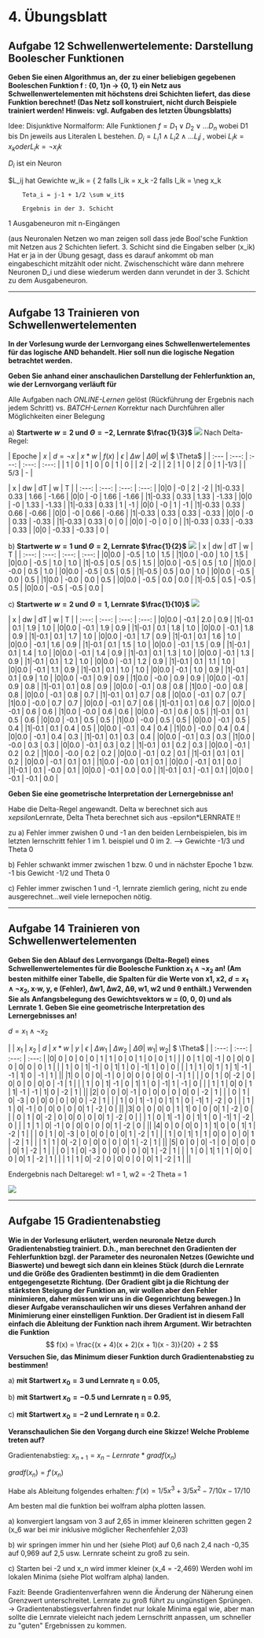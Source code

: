 # 4. Übungsblatt
## Aufgabe 12 Schwellenwertelemente: Darstellung Boolescher Funktionen
**Geben Sie einen Algorithmus an, der zu einer beliebigen gegebenen Booleschen Funktion f : {0, 1}n → {0, 1} ein Netz aus Schwellenwertelementen mit höchstens drei Schichten liefert, das diese Funktion berechnet! (Das Netz soll konstruiert, nicht durch Beispiele trainiert werden! Hinweis: vgl. Aufgaben des letzten Übungsblatts)**

Idee: Disjunktive Normalform:
Alle Funktionen $f = D_1 \lor D_2 \lor ... D_n$
wobei D1 bis Dn jeweils aus Literalen L bestehen.
$D_i = L_i1 \land L_i2 \land ... L_ij$ , wobei $L_ik = x_k oder L_ik = \neg x_ik$

$D_i$ ist ein Neuron

$L_ij hat Gewichte w_ik = { 2 falls l_ik = x_k
                            -2 falls l_ik = \neg x_k

        Teta_i = j-1 + 1/2 \sum w_it$

        Ergebnis in der 3. Schicht
  1 Ausgabeneuron mit n-Eingängen    

  (aus Neuronalen Netzen wo man zeigen soll dass jede Bool'sche Funktion mit Netzen aus 2 Schichten liefert. 3. Schicht sind die Eingaben selber (x_ik) Hat er ja in der Übung gesagt, dass es darauf ankommt ob man eingabeschicht mitzählt oder nicht. Zwischenschicht wäre dann mehrere Neuronen D_i und diese wiederum werden dann verundet in der 3. Schicht zu dem Ausgabeneuron.


---
## Aufgabe 13 Trainieren von Schwellenwertelementen
**In der Vorlesung wurde der Lernvorgang eines Schwellenwertelementes für das logische AND behandelt. Hier soll nun die logische Negation betrachtet werden.**


**Geben Sie anhand einer anschaulichen Darstellung der Fehlerfunktion an, wie der Lernvorgang verläuft für**

Alle Aufgaben nach *ONLINE-Lernen* gelöst (Rückführung der Ergebnis nach jedem Schritt)
vs. *BATCH-Lernen* Korrektur nach Durchführen aller Möglichkeiten einer Belegung

a) **Startwerte $w = 2$ und $\Theta = -2$, Lernrate $\frac{1}{3}$**
![](Aufgabe13a.png)
Nach Delta-Regel:

| Epoche | $x$ | $d=\neg x$ | $x*w$ | $f(x)$ | $\epsilon$ | $\Delta w$ | $\Delta \Theta$| $w$| $ \Theta$ |
| :--- | :---: | :---: | :---: | :---: |
| 1 | 0 | 1 | 0 | 0 | 1 |  0  | |  2  | -2 |
| 2 | 1 | 0 | 2 | 0 | 1 |-1/3 | | 5/3 | - |

|  x  |  dw  |  dT | w | T |
| :---: | :---: | :---: | :---: |
|0|0 | -0 | 2 | -2 |
|1|-0.33 | 0.33 | 1.66 | -1.66 |
|0|0 | -0 | 1.66 | -1.66 |
|1|-0.33 | 0.33 | 1.33 | -1.33 |
|0|0 | -0 | 1.33 | -1.33 |
|1|-0.33 | 0.33 | 1 | -1 |
|0|0 | -0 | 1 | -1 |
|1|-0.33 | 0.33 | 0.66 | -0.66 |
|0|0 | -0 | 0.66 | -0.66 |
|1|-0.33 | 0.33 | 0.33 | -0.33 |
|0|0 | -0 | 0.33 | -0.33 |
|1|-0.33 | 0.33 | 0 | 0 |
|0|0 | -0 | 0 | 0 |
|1|-0.33 | 0.33 | -0.33 | 0.33 |
|0|0 | -0.33 | -0.33 | 0 |

b) **Startwerte $w = 1$ und $\Theta = 2$, Lernrate $\frac{1}{2}$**
![](Aufgabe13b.png)
|  x  |  dw  |  dT | w | T |
| :---: | :---: | :---: | :---: |
|0|0.0 | -0.5 | 1.0 | 1.5 |
|1|0.0 | -0.0 | 1.0 | 1.5 |
|0|0.0 | -0.5 | 1.0 | 1.0 |
|1|-0.5 | 0.5 | 0.5 | 1.5 |
|0|0.0 | -0.5 | 0.5 | 1.0 |
|1|0.0 | -0.0 | 0.5 | 1.0 |
|0|0.0 | -0.5 | 0.5 | 0.5 |
|1|-0.5 | 0.5 | 0.0 | 1.0 |
|0|0.0 | -0.5 | 0.0 | 0.5 |
|1|0.0 | -0.0 | 0.0 | 0.5 |
|0|0.0 | -0.5 | 0.0 | 0.0 |
|1|-0.5 | 0.5 | -0.5 | 0.5 |
|0|0.0 | -0.5 | -0.5 | 0.0 |


c) **Startwerte $w=2$ und $\Theta = 1$, Lernrate $\frac{1}{10}$**
![](Aufgabe13c.png)

|  x  |  dw  |  dT | w | T |
| :---: | :---: | :---: | :---: |
|0|0.0 | -0.1 | 2.0 | 0.9 |
|1|-0.1 | 0.1 | 1.9 | 1.0 |
|0|0.0 | -0.1 | 1.9 | 0.9 |
|1|-0.1 | 0.1 | 1.8 | 1.0 |
|0|0.0 | -0.1 | 1.8 | 0.9 |
|1|-0.1 | 0.1 | 1.7 | 1.0 |
|0|0.0 | -0.1 | 1.7 | 0.9 |
|1|-0.1 | 0.1 | 1.6 | 1.0 |
|0|0.0 | -0.1 | 1.6 | 0.9 |
|1|-0.1 | 0.1 | 1.5 | 1.0 |
|0|0.0 | -0.1 | 1.5 | 0.9 |
|1|-0.1 | 0.1 | 1.4 | 1.0 |
|0|0.0 | -0.1 | 1.4 | 0.9 |
|1|-0.1 | 0.1 | 1.3 | 1.0 |
|0|0.0 | -0.1 | 1.3 | 0.9 |
|1|-0.1 | 0.1 | 1.2 | 1.0 |
|0|0.0 | -0.1 | 1.2 | 0.9 |
|1|-0.1 | 0.1 | 1.1 | 1.0 |
|0|0.0 | -0.1 | 1.1 | 0.9 |
|1|-0.1 | 0.1 | 1.0 | 1.0 |
|0|0.0 | -0.1 | 1.0 | 0.9 |
|1|-0.1 | 0.1 | 0.9 | 1.0 |
|0|0.0 | -0.1 | 0.9 | 0.9 |
|1|0.0 | -0.0 | 0.9 | 0.9 |
|0|0.0 | -0.1 | 0.9 | 0.8 |
|1|-0.1 | 0.1 | 0.8 | 0.9 |
|0|0.0 | -0.1 | 0.8 | 0.8 |
|1|0.0 | -0.0 | 0.8 | 0.8 |
|0|0.0 | -0.1 | 0.8 | 0.7 |
|1|-0.1 | 0.1 | 0.7 | 0.8 |
|0|0.0 | -0.1 | 0.7 | 0.7 |
|1|0.0 | -0.0 | 0.7 | 0.7 |
|0|0.0 | -0.1 | 0.7 | 0.6 |
|1|-0.1 | 0.1 | 0.6 | 0.7 |
|0|0.0 | -0.1 | 0.6 | 0.6 |
|1|0.0 | -0.0 | 0.6 | 0.6 |
|0|0.0 | -0.1 | 0.6 | 0.5 |
|1|-0.1 | 0.1 | 0.5 | 0.6 |
|0|0.0 | -0.1 | 0.5 | 0.5 |
|1|0.0 | -0.0 | 0.5 | 0.5 |
|0|0.0 | -0.1 | 0.5 | 0.4 |
|1|-0.1 | 0.1 | 0.4 | 0.5 |
|0|0.0 | -0.1 | 0.4 | 0.4 |
|1|0.0 | -0.0 | 0.4 | 0.4 |
|0|0.0 | -0.1 | 0.4 | 0.3 |
|1|-0.1 | 0.1 | 0.3 | 0.4 |
|0|0.0 | -0.1 | 0.3 | 0.3 |
|1|0.0 | -0.0 | 0.3 | 0.3 |
|0|0.0 | -0.1 | 0.3 | 0.2 |
|1|-0.1 | 0.1 | 0.2 | 0.3 |
|0|0.0 | -0.1 | 0.2 | 0.2 |
|1|0.0 | -0.0 | 0.2 | 0.2 |
|0|0.0 | -0.1 | 0.2 | 0.1 |
|1|-0.1 | 0.1 | 0.1 | 0.2 |
|0|0.0 | -0.1 | 0.1 | 0.1 |
|1|0.0 | -0.0 | 0.1 | 0.1 |
|0|0.0 | -0.1 | 0.1 | 0.0 |
|1|-0.1 | 0.1 | -0.0 | 0.1 |
|0|0.0 | -0.1 | 0.0 | 0.0 |
|1|-0.1 | 0.1 | -0.1 | 0.1 |
|0|0.0 | -0.1 | -0.1 | 0.0 |

**Geben Sie eine geometrische Interpretation der Lernergebnisse an!**

Habe die Delta-Regel angewandt. Delta w berechnet sich aus x*epsilon*Lernrate, Delta Theta berechnet sich aus -epsilon*LERNRATE !!

zu a) Fehler immer zwishen 0 und -1 an den beiden Lernbeispielen, bis im letzten lernschritt fehler 1 im 1. beispiel und 0 im 2. --> Gewichte -1/3 und Theta 0

b) Fehler schwankt immer zwischen 1 bzw. 0 und in nächster Epoche 1 bzw. -1  bis Gewicht -1/2 und Theta 0

c) Fehler immer zwischen 1 und -1, lernrate ziemlich gering, nicht zu ende ausgerechnet...weil viele lernepochen nötig.

---
## Aufgabe 14 Trainieren von Schwellenwertelementen
**Geben Sie den Ablauf des Lernvorgangs (Delta-Regel) eines Schwellenwertelementes für die Boolesche Funktion $x_1 \land \neg x_2$ an! (Am besten mithilfe einer Tabelle, die Spalten für die Werte von x1, x2, $d = x_1 \land \neg x_2$, x·w, y, e (Fehler), ∆w1, ∆w2, ∆θ, w1, w2 und θ enthält.) Verwenden Sie als Anfangsbelegung des Gewichtsvektors w = (0, 0, 0) und als Lernrate 1. Geben Sie eine geometrische Interpretation des Lernergebnisses an!**

$d=x_1 \land \neg x_2$

|  | $x_1$ | $x_2$ | $d$ | $x*w$ | $y$ | $\epsilon$ | $\Delta w_1$ | $\Delta w_2$ | $\Delta \Theta$| $w_1$| $w_2$| $ \Theta$ |
| :---: | :---: | :---: | :---: |
|0|  0 |  0 | 0 |  0  | 1 | 1 |  0  |  0  |  1 |  0 |  0 | 1 |
| |  0 |  1 | 0| -1  | 0 | 0|  0  |  0  |  0|  0 |  0 | 1 |
| |  1 |  0 | 1| -1  | 0 | 1|  1  |  0  | -1|  1 |  0 | 0 |
| |  1 |  1 | 0|  1  | 1 | 1| -1  | -1  |  1|  0 | -1 | 1 |
||
|1|  0 |  0 | 0| -1  | 0 | 0|  0  |  0  |  0|  0 | -1 | 1 |
| |  0 |  1 | 0| -2  | 0 | 0|  0  |  0  |  0|  0 | -1 | 1 |
| |  1 |  0 | 1| -1  | 0 | 1|  1  |  0  | -1|  1 | -1 | 0 |
| |  1 |  1 | 0|  0  | 1 | 1| -1  | -1  |  1|  0 | -2 | 1 |
||
|2|  0 |  0 | 0| -1  | 0 | 0|  0  |  0  |  0|  0 | -2 | 1 |
| |  0 |  1 | 0| -3  | 0 | 0|  0  |  0  |  0|  0 | -2 | 1 |
| |  1 |  0 | 1| -1  | 0 | 1|  1  |  0  | -1|  1 | -2 | 0 |
| |  1 |  1 | 0| -1  | 0 | 0|  0  |  0  |  0|  1 | -2 | 0 |
||
|3|  0 |  0 | 0|  0  | 1 | 1|  0  |  0  |  0|  1 | -2 | 0 |
| |  0 |  1 | 0| -2  | 0 | 0|  0  |  0  |  0|  1 | -2 | 0 |
| |  1 |  0 | 1| -1  | 0 | 1|  1  |  0  | -1|  1 | -2 | 0 |
| |  1 |  1 | 0| -1  | 0 | 0|  0  |  0  |  0|  1 | -2 | 0 |
||
|4|  0 |  0 | 0|  0  | 1 | 1|  0  |  0  |  1|  1 | -2 | 1 |
| |  0 |  1 | 0| -3  | 0 | 0|  0  |  0  |  0|  1 | -2 | 1 |
| |  1 |  0 | 1|  1  | 1 | 0|  0  |  0  |  0|  1 | -2 | 1 |
| |  1 |  1 | 0| -2  | 0 | 0|  0  |  0  |  0|  1 | -2 | 1 |
||
|5|  0 |  0 | 0| -1  | 0 | 0|  0  |  0  |  0|  1 | -2 | 1 |
| |  0 |  1 | 0| -3  | 0 | 0|  0  |  0  |  0|  1 | -2 | 1 |
| |  1 |  0 | 1|  1  | 1 | 0|  0  |  0  |  0|  1 | -2 | 1 |
| |  1 |  1 | 0| -2  | 0 | 0|  0  |  0  |  0|  1 | -2 | 1 |
||

Endergebnis nach Deltaregel: w1 = 1, w2 = -2 Theta = 1

![](Aufgabe14.jpg)

---
## Aufgabe 15 Gradientenabstieg
**Wie in der Vorlesung erläutert, werden neuronale Netze durch Gradientenabstieg trainiert. D.h., man berechnet den Gradienten der Fehlerfunktion bzgl. der Parameter des neuronalen Netzes (Gewichte und Biaswerte) und bewegt sich dann ein kleines Stück (durch die Lernrate und die Größe des Gradienten bestimmt) in die dem Gradienten entgegengesetzte Richtung. (Der Gradient gibt ja die Richtung der stärksten Steigung der Funktion an, wir wollen aber den Fehler minimieren, daher müssen wir uns in die Gegenrichtung bewegen.) In dieser Aufgabe veranschaulichen wir uns dieses Verfahren anhand der Minimierung einer einstelligen Funktion. Der Gradient ist in diesem Fall einfach die Ableitung der Funktion nach ihrem Argument. Wir betrachten die Funktion**
$$ f(x) = \frac{(x + 4)(x + 2)(x + 1)(x - 3)}{20} + 2 $$
**Versuchen Sie, das Minimum dieser Funktion durch Gradientenabstieg zu bestimmen!**

a) **mit Startwert $x_0 = 3$ und Lernrate η = 0.05,**

b) **mit Startwert $x_0 = -0.5$ und Lernrate η = 0.95,**

c) **mit Startwert $x_0 = -2$ und Lernrate η = 0.2.**

**Veranschaulichen Sie den Vorgang durch eine Skizze! Welche Probleme treten auf?**


Gradientenabstieg:
$x_{n+1} = x_n - Lernrate * grad f(x_n)$

$grad f(x_n) = f'(x_n)$

Habe als Ableitung folgendes erhalten: $f'(x) = 1/5 x^3 + 3/5 x^2 - 7/10 x - 17/10$

Am besten mal die funktion bei wolfram alpha plotten lassen.

a) konvergiert langsam von 3 auf 2,65 in immer kleineren schritten gegen 2 (x_6 war bei mir inklusive möglicher Rechenfehler 2,03)

b) wir springen immer hin und her (siehe Plot) auf 0,6 nach 2,4 nach -0,35 auf 0,969 auf 2,5 usw.
  Lernrate scheint zu groß zu sein.

c) Starten bei -2 und x_n wird immer kleiner (x_4 = -2,469)
   Werden wohl im lokalen Minima (siehe Plot wolfram alpha) landen.

Fazit: Beende Gradientenverfahren wenn die Änderung der Näherung einen Grenzwert unterschreitet.
Lernrate zu groß führt zu ungünstigen Sprüngen.
-> Gradientenabstiegsverfahren findet nur lokale Minima egal wie, aber man sollte die Lernrate vieleicht nach jedem Lernschritt anpassen, um schneller zu "guten" Ergebnissen zu kommen.
